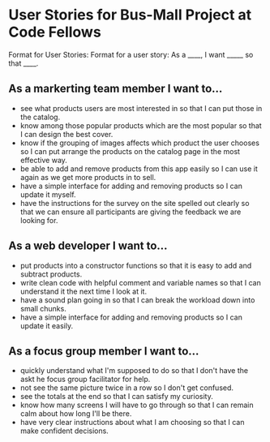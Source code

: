 # User Stories for Bus-Mall Project at Code Fellows

Format for User Stories: Format for a user story: As a ____, I want _____ so that ____.

## As a markerting team member I want to...
* see what products users are most interested in so that I can put those in the catalog.
* know among those popular products which are the most popular so that I can design the best cover.
* know if the grouping of images affects which product the user chooses so I can put arrange the products on the catalog page in the most effective way.
* be able to add and remove products from this app easily so I can use it again as we get more products in to sell.
* have a simple interface for adding and removing products so I can update it myself.
* have the instructions for the survey on the site spelled out clearly so that we can ensure all participants are giving the feedback we are looking for.


## As a web developer I want to...
* put products into a constructor functions so that it is easy to add and subtract products.
* write clean code with helpful comment and variable names so that I can understand it the next time I look at it.
* have a sound plan going in so that I can break the workload down into small chunks.
* have a simple interface for adding and removing products so I can update it easily.


## As a focus group member I want to...
* quickly understand what I'm supposed to do so that I don't have the askt he focus group facilitator for help.
* not see the same picture twice in a row so I don't get confused.
* see the totals at the end so that I can satisfy my curiosity.
* know how many screens I will have to go through so that I can remain calm about how long I'll be there.
* have very clear instructions about what I am choosing so that I can make confident decisions.